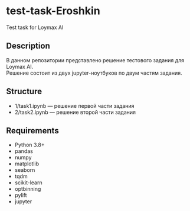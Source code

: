 # test-task-Eroshkin

Test task for Loymax AI

## Description

В данном репозитории представлено решение тестового задания для Loymax AI.  
Решение состоит из двух jupyter-ноутбуков по двум частям задания.

## Structure

- 1/task1.ipynb — решение первой части задания  
- 2/task2.ipynb — решение второй части задания  

## Requirements

- Python 3.8+
- pandas
- numpy
- matplotlib
- seaborn
- tqdm
- scikit-learn
- optbinning
- pylift
- jupyter
